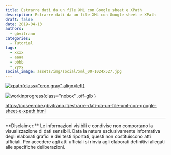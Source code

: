 ```yaml
---
title: Estrarre dati da un file XML con Google sheet e XPath
description: Estrarre dati da un file XML con Google sheet e XPath
draft: false
date: 2019-04-13
authors:
  - gbvitrano
categories:
  - Tutorial
tags:
  - xxxx
  - aaaa
  - bbbb
  - yyyy
social_image: assets/img/social/xml_00-1024x527.jpg
---
```

<style>
.md-typeset code { background-color: #fff0;}  
.md-typeset pre>code { background-color: #fff0;}  
</style>
[![xpath](xml_00-1024x527.jpg "Estrarre dati da un file XML con Google sheet e XPath" ){class="crop gray" align=left}](index.md)

![workinprogress](https://coseerobe.it/assets/img/workinprogress.jpg "Work in progress"){class="nobox" .off-glb }
<!-- more -->

https://coseerobe.gbvitrano.it/estrarre-dati-da-un-file-xml-con-google-sheet-e-xpath.html

<hr>
**Disclaimer:** Le informazioni visibili e condivise non comportano la visualizzazione di dati sensibili. Data la natura esclusivamente informativa degli elaborati grafici e dei testi riportati, questi non costituiscono atti ufficiali. Per accedere agli atti ufficiali si rinvia agli elaborati definitivi allegati alle specifiche deliberazioni.